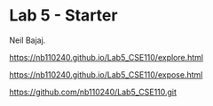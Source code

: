 # Lab 5 - Starter
Neil Bajaj.

https://nb110240.github.io/Lab5_CSE110/explore.html 

https://nb110240.github.io/Lab5_CSE110/expose.html
 
https://github.com/nb110240/Lab5_CSE110.git
